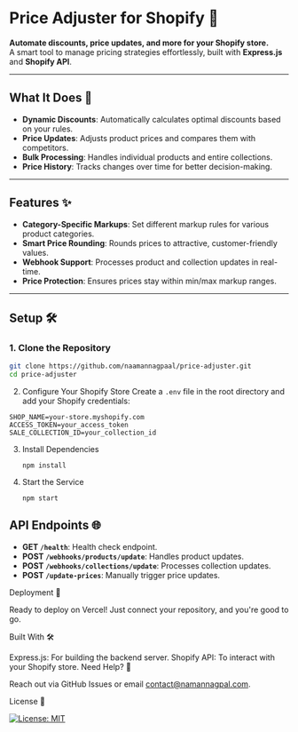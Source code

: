 # Price Adjuster for Shopify 🛒

**Automate discounts, price updates, and more for your Shopify store.**  
A smart tool to manage pricing strategies effortlessly, built with **Express.js** and **Shopify API**.

---

## What It Does 🚀
- **Dynamic Discounts**: Automatically calculates optimal discounts based on your rules.  
- **Price Updates**: Adjusts product prices and compares them with competitors.  
- **Bulk Processing**: Handles individual products and entire collections.  
- **Price History**: Tracks changes over time for better decision-making.  

---

## Features ✨
- **Category-Specific Markups**: Set different markup rules for various product categories.  
- **Smart Price Rounding**: Rounds prices to attractive, customer-friendly values.  
- **Webhook Support**: Processes product and collection updates in real-time.  
- **Price Protection**: Ensures prices stay within min/max markup ranges.  

---

## Setup 🛠️

### 1. Clone the Repository
```bash
git clone https://github.com/naamannagpaal/price-adjuster.git
cd price-adjuster
```
2. Configure Your Shopify Store
Create a `.env` file in the root directory and add your Shopify credentials:
```
SHOP_NAME=your-store.myshopify.com
ACCESS_TOKEN=your_access_token
SALE_COLLECTION_ID=your_collection_id
```

3. Install Dependencies
   ```
   npm install
   ```

4. Start the Service
   ```
   npm start
   ```
   
## API Endpoints 🌐

- **GET `/health`**: Health check endpoint.  
- **POST `/webhooks/products/update`**: Handles product updates.  
- **POST `/webhooks/collections/update`**: Processes collection updates.  
- **POST `/update-prices`**: Manually trigger price updates.  

Deployment 🚀

Ready to deploy on Vercel! Just connect your repository, and you're good to go.

Built With 🛠️

Express.js: For building the backend server.
Shopify API: To interact with your Shopify store.
Need Help? 🤔

Reach out via GitHub Issues or email contact@namannagpal.com.

License 📄

[![License: MIT](https://img.shields.io/badge/License-MIT-blue.svg)](LICENSE)

